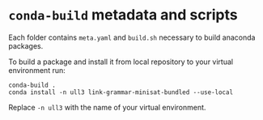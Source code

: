 # `conda-build` metadata and scripts
Each folder contains `meta.yaml` and `build.sh` necessary to build 
anaconda packages.

To build a package and install it from local repository to your virtual 
environment run:
```
conda-build .
conda install -n ull3 link-grammar-minisat-bundled --use-local

``` 
Replace `-n ull3` with the name of your virtual environment.